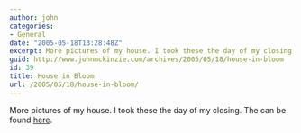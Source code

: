 ```yaml
---
author: john
categories:
- General
date: "2005-05-18T13:28:48Z"
excerpt: More pictures of my house. I took these the day of my closing.
guid: http://www.johnmckinzie.com/archives/2005/05/18/house-in-bloom
id: 39
title: House in Bloom
url: /2005/05/18/house-in-bloom/
---
```


More pictures of my house. I took these the day of my closing. The can be found [here](http://www.flickr.com/photos/66331629@N00/sets/351243/).
